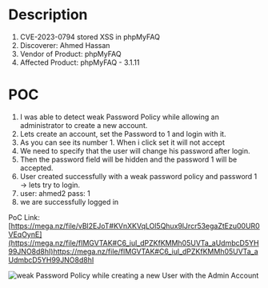 # Description

1. CVE-2023-0794 stored XSS in phpMyFAQ
1. Discoverer: Ahmed Hassan
1. Vendor of Product: phpMyFAQ
1. Affected Product: phpMyFAQ - 3.1.11

# POC
1. I was able to detect weak Password Policy while allowing an administrator to create a new account.
2. Lets create an account, set the Password to 1 and login with it.
3. As you can see its number 1. When i click set it will not accept
4. We need to specify that the user will change his password after login.
5. Then the password field will be hidden and the password 1 will be accepted.
6. User created successfully with a weak password policy and password 1 -> lets try to login.
7. user: ahmed2 pass: 1
8. we are successfully logged in

PoC Link: [https://mega.nz/file/vBl2EJoT#KVnXKVqLOl5Qhux9lJrcr53egaZtEzu00UR0VEqOynE](https://mega.nz/file/fIMGVTAK#C6_iul_dPZKfKMMh05UVTa_aUdmbcD5YH99JNO8d8hI)https://mega.nz/file/fIMGVTAK#C6_iul_dPZKfKMMh05UVTa_aUdmbcD5YH99JNO8d8hI


![weak Password Policy while creating a new User with the Admin Account](https://github.com/ahmedvienna/Vulnerabilities/assets/80028768/3de77a04-c787-43b9-955c-0545338b7003)
